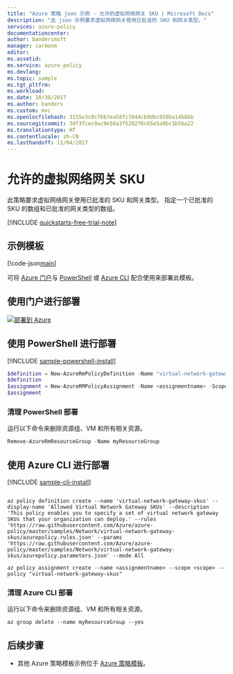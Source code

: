 ```yaml
---
title: "Azure 策略 json 示例 - 允许的虚拟网络网关 SKU | Microsoft Docs"
description: "此 json 示例要求虚拟网络网关使用已批准的 SKU 和网关类型。"
services: azure-policy
documentationcenter: 
author: bandersmsft
manager: carmonm
editor: 
ms.assetid: 
ms.service: azure-policy
ms.devlang: 
ms.topic: sample
ms.tgt_pltfrm: 
ms.workload: 
ms.date: 10/30/2017
ms.author: banders
ms.custom: mvc
ms.openlocfilehash: 3155e3c0c7bb7ea58fc7844cb9dbc950ba14b8bb
ms.sourcegitcommit: 3df3fcec9ac9e56a3f5282f6c65e5a9bc1b5ba22
ms.translationtype: HT
ms.contentlocale: zh-CN
ms.lasthandoff: 11/04/2017
---
```

# <a name="allowed-virtual-network-gateway-skus"></a>允许的虚拟网络网关 SKU

此策略要求虚拟网络网关使用已批准的 SKU 和网关类型。 指定一个已批准的 SKU 的数组和已批准的网关类型的数组。

[!INCLUDE [quickstarts-free-trial-note](../../../includes/quickstarts-free-trial-note.md)]

## <a name="sample-template"></a>示例模板

[!code-json[main](../../../policy-templates/samples/Network/virtual-network-gateway-skus/azurepolicy.json "Allowed Virtual Network Gateway SKUs")]


可将 [Azure 门户](#deploy-with-the-portal)与 [PowerShell](#deploy-with-powershell) 或 [Azure CLI](#deploy-with-azure-cli) 配合使用来部署此模板。

## <a name="deploy-with-the-portal"></a>使用门户进行部署

[![部署到 Azure](http://azuredeploy.net/deploybutton.png)](https://portal.azure.com/?feature.customportal=false&microsoft_azure_policy=true#blade/Microsoft_Azure_Policy/CreatePolicyDefinitionBlade)

## <a name="deploy-with-powershell"></a>使用 PowerShell 进行部署

[!INCLUDE [sample-powershell-install](../../../includes/sample-powershell-install-no-ssh.md)]


````powershell
$definition = New-AzureRmPolicyDefinition -Name "virtual-network-gateway-skus" -DisplayName "Allowed Virtual Network Gateway SKUs" -description "This policy enables you to specify a set of virtual network gateway SKUs that your organization can deploy." -Policy 'https://raw.githubusercontent.com/Azure/azure-policy/master/samples/Network/virtual-network-gateway-skus/azurepolicy.rules.json' -Parameter 'https://raw.githubusercontent.com/Azure/azure-policy/master/samples/Network/virtual-network-gateway-skus/azurepolicy.parameters.json' -Mode All
$definition
$assignment = New-AzureRMPolicyAssignment -Name <assignmentname> -Scope <scope> -PolicyDefinition $definition
$assignment
````

### <a name="clean-up-powershell-deployment"></a>清理 PowerShell 部署

运行以下命令来删除资源组、VM 和所有相关资源。

```powershell
Remove-AzureRmResourceGroup -Name myResourceGroup
```


## <a name="deploy-with-azure-cli"></a>使用 Azure CLI 进行部署

[!INCLUDE [sample-cli-install](../../../includes/sample-cli-install.md)]



````cli

az policy definition create --name 'virtual-network-gateway-skus' --display-name 'Allowed Virtual Network Gateway SKUs' --description 'This policy enables you to specify a set of virtual network gateway SKUs that your organization can deploy.' --rules 'https://raw.githubusercontent.com/Azure/azure-policy/master/samples/Network/virtual-network-gateway-skus/azurepolicy.rules.json' --params 'https://raw.githubusercontent.com/Azure/azure-policy/master/samples/Network/virtual-network-gateway-skus/azurepolicy.parameters.json' --mode All

az policy assignment create --name <assignmentname> --scope <scope> --policy "virtual-network-gateway-skus"

````

### <a name="clean-up-azure-cli-deployment"></a>清理 Azure CLI 部署

运行以下命令来删除资源组、VM 和所有相关资源。

```azurecli-interactive
az group delete --name myResourceGroup --yes
```

## <a name="next-steps"></a>后续步骤

- 其他 Azure 策略模板示例位于 [Azure 策略模板](../json-samples.md)。

